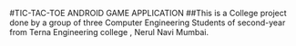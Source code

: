 #TIC-TAC-TOE ANDROID GAME APPLICATION
##This is a College project done by a group of three Computer Engineering Students of second-year from Terna Engineering college , Nerul Navi Mumbai.
